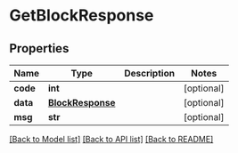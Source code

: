 # GetBlockResponse

## Properties
Name | Type | Description | Notes
------------ | ------------- | ------------- | -------------
**code** | **int** |  | [optional] 
**data** | [**BlockResponse**](BlockResponse.md) |  | [optional] 
**msg** | **str** |  | [optional] 

[[Back to Model list]](../README.md#documentation-for-models) [[Back to API list]](../README.md#documentation-for-api-endpoints) [[Back to README]](../README.md)

